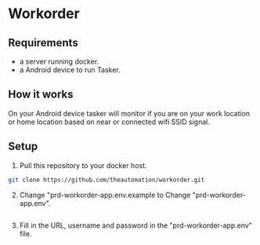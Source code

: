 # Workorder

## Requirements

- a server running docker.
- a Android device to run Tasker.

## How it works

On your Android device tasker will monitor if you are on your work location or home location based on near or connected wifi SSID signal.

## Setup

1. Pull this repository to your docker host.

```bash
git clone https://github.com/theautomation/workorder.git
```

2. Change "prd-workorder-app.env.example to Change "prd-workorder-app.env".

```bash

```

3. Fill in the URL, username and password in the "prd-workorder-app.env" file.
